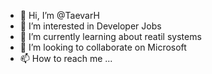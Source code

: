 - 👋 Hi, I’m @TaevarH
- 👀 I’m interested in Developer Jobs
- 🌱 I’m currently learning about reatil systems
- 💞️ I’m looking to collaborate on Microsoft
- 📫 How to reach me ...

<!---
TaevarH/TaevarH is a ✨ special ✨ repository because its `README.md` (this file) appears on your GitHub profile.
You can click the Preview link to take a look at your changes.
--->
